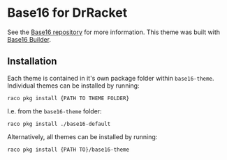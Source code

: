 # Base16 for DrRacket

See the [Base16 repository](https://github.com/chriskempson/base16)
for more information. This theme was built with [Base16
Builder](https://github.com/chriskempson/base16-builder).

## Installation

Each theme is contained in it's own package folder within `base16-theme`. Individual themes can be installed by running:

```shell
raco pkg install {PATH TO THEME FOLDER}
```

I.e. from the `base16-theme` folder:

```shell
raco pkg install ./base16-default
```

Alternatively, all themes can be installed by running:

```shell
raco pkg install {PATH TO}/base16-theme
```
